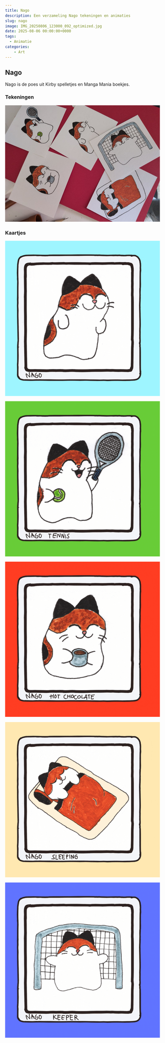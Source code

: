 ```yaml
---
title: Nago
description: Een verzameling Nago tekeningen en animaties
slug: nago
image: IMG_20250806_123000_092_optimized.jpg
date: 2025-08-06 00:00:00+0000
tags:
  - Animatie
categories:
    - Art
---
```


## Nago

Nago is de poes uit Kirby spelletjes en Manga Mania boekjes.

### Tekeningen

![](IMG_20250806_123000_092_optimized.jpg "Nago tekeningen")

### Kaartjes

![](NAGO1_s-ezgif.com-optimize.gif "NAGO animatie 1")

![](NAGO2_s-ezgif.com-optimize.gif "NAGO animatie 2")

![](NAGO3_s-ezgif.com-optimize.gif "NAGO animatie 3")

![](NAGO4_s-ezgif.com-optimize.gif "NAGO animatie 4")

![](NAGO5_s-ezgif.com-optimize.gif "NAGO animatie 5") 